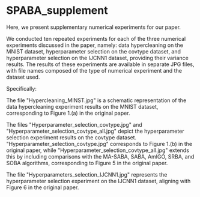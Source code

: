 # SPABA_supplement
Here, we present supplementary numerical experiments for our paper. 

We conducted ten repeated experiments for each of the three numerical experiments discussed in the paper, namely: data hypercleaning on the MNIST dataset, hyperparameter selection on the covtype dataset, and hyperparameter selection on the IJCNN1 dataset, providing their variance results. 
The results of these experiments are available in separate JPG files, with file names composed of the type of numerical experiment and the dataset used. 

Specifically:

The file "Hypercleaning_MINST.jpg" is a schematic representation of the data hypercleaning experiment results on the MNIST dataset, corresponding to Figure 1.(a) in the original paper. 

The files "Hyperparameter_selection_covtype.jpg" and "Hyperparameter_selection_covtype_all.jpg" depict the hyperparameter selection experiment results on the covtype dataset. 
"Hyperparameter_selection_covtype.jpg" corresponds to Figure 1.(b) in the original paper, while "Hyperparameter_selection_covtype_all.jpg" extends this by including comparisons with the MA-SABA, SABA, AmlGO, SRBA, and SOBA algorithms, corresponding to Figure 5 in the original paper. 

The file "Hyperparameters_selection_IJCNN1.jpg" represents the hyperparameter selection experiment on the IJCNN1 dataset, aligning with Figure 6 in the original paper.
